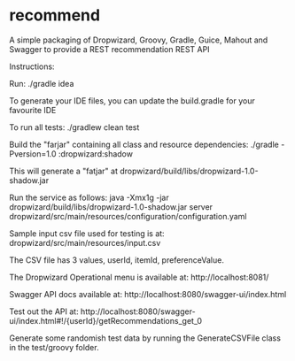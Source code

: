 recommend
=========

A simple packaging of Dropwizard, Groovy, Gradle, Guice, Mahout and Swagger to provide a REST recommendation REST API

Instructions:

Run:
./gradle idea

To generate your IDE files, you can update the build.gradle for your favourite IDE

To run all tests:
./gradlew clean test

Build the "farjar" containing all class and resource dependencies:
./gradle -Pversion=1.0 :dropwizard:shadow

This will generate a "fatjar" at
dropwizard/build/libs/dropwizard-1.0-shadow.jar

Run the service as follows:
java -Xmx1g -jar dropwizard/build/libs/dropwizard-1.0-shadow.jar server dropwizard/src/main/resources/configuration/configuration.yaml

Sample input csv file used for testing is at:
dropwizard/src/main/resources/input.csv

The CSV file has 3 values, userId, itemId, preferenceValue.

The Dropwizard Operational menu is available at:
http://localhost:8081/

Swagger API docs available at:
http://localhost:8080/swagger-ui/index.html

Test out the API at:
http://localhost:8080/swagger-ui/index.html#!/{userId}/getRecommendations_get_0

Generate some randomish test data by running the GenerateCSVFile class in the test/groovy folder.